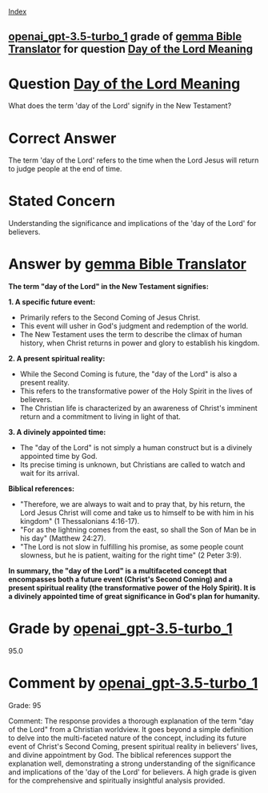 
[Index](../../../../index.md)
## [openai_gpt-3.5-turbo_1](../../../grading_models/openai_gpt-3.5-turbo_1.md) grade of [gemma Bible Translator](../../../answering_models/gemma_Bible_Translator.md) for question [Day of the Lord Meaning](../../../questions/Day_of_the_Lord_Meaning.md)

# Question [Day of the Lord Meaning](../../../questions/Day_of_the_Lord_Meaning.md)
What does the term 'day of the Lord' signify in the New Testament?

# Correct Answer
The term 'day of the Lord' refers to the time when the Lord Jesus will return to judge people at the end of time.

# Stated Concern
Understanding the significance and implications of the 'day of the Lord' for believers.

# Answer by [gemma Bible Translator](../../../answering_models/gemma_Bible_Translator.md)
**The term "day of the Lord" in the New Testament signifies:**

**1. A specific future event:**

* Primarily refers to the Second Coming of Jesus Christ. 
* This event will usher in God's judgment and redemption of the world. 
* The New Testament uses the term to describe the climax of human history, when Christ returns in power and glory to establish his kingdom.

**2. A present spiritual reality:**

* While the Second Coming is future, the "day of the Lord" is also a present reality. 
* This refers to the transformative power of the Holy Spirit in the lives of believers. 
* The Christian life is characterized by an awareness of Christ's imminent return and a commitment to living in light of that.

**3. A divinely appointed time:**

* The "day of the Lord" is not simply a human construct but is a divinely appointed time by God. 
* Its precise timing is unknown, but Christians are called to watch and wait for its arrival.

**Biblical references:**

* "Therefore, we are always to wait and to pray that, by his return, the Lord Jesus Christ will come and take us to himself to be with him in his kingdom" (1 Thessalonians 4:16-17).
* "For as the lightning comes from the east, so shall the Son of Man be in his day" (Matthew 24:27).
* "The Lord is not slow in fulfilling his promise, as some people count slowness, but he is patient, waiting for the right time" (2 Peter 3:9).

**In summary, the "day of the Lord" is a multifaceted concept that encompasses both a future event (Christ's Second Coming) and a present spiritual reality (the transformative power of the Holy Spirit). It is a divinely appointed time of great significance in God's plan for humanity.**

# Grade by [openai_gpt-3.5-turbo_1](../../../grading_models/openai_gpt-3.5-turbo_1.md)
95.0

# Comment by [openai_gpt-3.5-turbo_1](../../../grading_models/openai_gpt-3.5-turbo_1.md)
Grade: 95

Comment: The response provides a thorough explanation of the term "day of the Lord" from a Christian worldview. It goes beyond a simple definition to delve into the multi-faceted nature of the concept, including its future event of Christ's Second Coming, present spiritual reality in believers' lives, and divine appointment by God. The biblical references support the explanation well, demonstrating a strong understanding of the significance and implications of the 'day of the Lord' for believers. A high grade is given for the comprehensive and spiritually insightful analysis provided.
